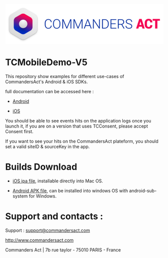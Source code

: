 ![CommandersAct Logo](assets/ca_logo.png)

# **TCMobileDemo-V5**

This repository show examples for different use-cases of CommandersAct's Android & iOS SDKs.

full documentation can be accessed here :

- [Android](https://github.com/CommandersAct/AndroidV5)

- [iOS](https://github.com/CommandersAct/iOSV5)

You should be able to see events hits on the application logs once you launch it, if you are on a version that uses TCConsent, please accept Consent first.

If you want to see your hits on the CommandersAct plateform, you should set a valid siteID & sourceKey in the app.

# **Builds Download**

- [iOS ipa file](https://raw.githubusercontent.com/CommandersAct/TCMobileDemo-V5/master/TCDemo_ServerSide_And_Consent.ipa), installable directly into Mac OS. 

- [Android APK file](https://raw.githubusercontent.com/CommandersAct/TCMobileDemo-V5/master/TCDemo_ServerSide_And_Consent.apk), can be installed into windows OS with android-sub-system for Windows. 

# **Support and contacts :**

Support : support@commandersact.com

http://www.commandersact.com

Commanders Act | 7b rue taylor - 75010 PARIS - France
